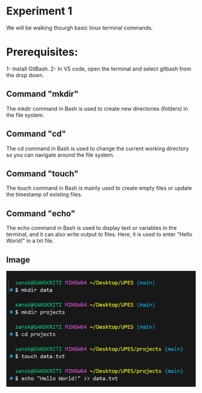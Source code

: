 # Experiment 1

We will be walking thourgh basic linux terminal commands.

# Prerequisites:
1- Install GitBash.
2- In VS code, open the terminal and select gitbash from the drop down.

## Command "mkdir"
The mkdir command in Bash is used to create new directories (folders) in the file system.

## Command "cd"
The cd command in Bash is used to change the current working directory so you can navigate around the file system.

## Command "touch"
The touch command in Bash is mainly used to create empty files or update the timestamp of existing files.

## Command "echo"
The echo command in Bash is used to display text or variables in the terminal, and it can also write output to files. Here, it is used to enter "Hello World!" in a txt file. 

## Image
![Image](image.png)